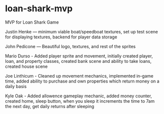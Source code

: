 # loan-shark-mvp
MVP for Loan Shark Game

Justin Henke — minimum viable boat/speedboat textures, set up test scene for displaying textures, backend for player data storage

John Pedicone — Beautiful logo, textures, and rest of the sprites

Mario Durso - Added player sprite and movement, initially created player, loan, and property classes, created bank scene and ability to take loans, created house scene

Joe Linthicum - Cleaned up movement mechanics, implemented in-game time, added ability to purchase and own properties which return money on a daily basis

Kyle Oak - Added allowence gameplay mechanic, added money counter, created home, sleep button, when you sleep it increments the time to 7am the next day, get daily returns after sleeping
